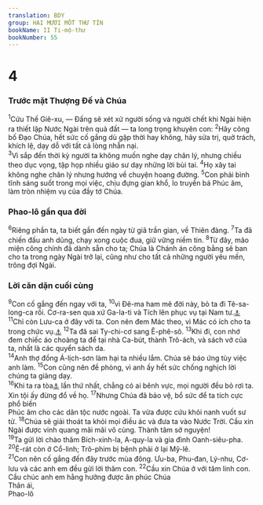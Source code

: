 ```yaml
---
translation: BDY
group: HAI MƯƠI MỐT THƯ TÍN
bookName: II Ti-mộ-thư 
bookNumber: 55
---
```


<div class="title"><h1>4</h1><h3>Trước mặt Thượng Đế và Chúa</h3></div>
<span class="verse 2ti_4_1"><sup>1</sup>Cứu Thế Giê-xu, — Đấng sẽ xét xử người sống và người chết khi Ngài hiện ra thiết lập Nước Ngài trên quả đất — ta long trọng khuyên con: </span>
<span class="verse 2ti_4_2"><sup>2</sup>Hãy công bố Đạo Chúa, hết sức cố gắng dù gặp thời hay không, hãy sửa trị, quở trách, khích lệ, dạy dỗ với tất cả lòng nhẫn nại.<br/></span>
<span class="verse 2ti_4_3"><sup>3</sup>Vì sắp đến thời kỳ người ta không muốn nghe dạy chân lý, nhưng chiều theo dục vọng, tập họp nhiều giáo sư dạy những lời bùi tai. </span>
<span class="verse 2ti_4_4"><sup>4</sup>Họ xây tai không nghe chân lý nhưng hướng về chuyện hoang đường. </span>
<span class="verse 2ti_4_5"><sup>5</sup>Con phải bình tĩnh sáng suốt trong mọi việc, chịu đựng gian khổ, lo truyền bá Phúc âm, làm tròn nhiệm vụ của đầy tớ Chúa.</span>
<div class="title"><h3>Phao-lô gần qua đời</h3></div>
<span class="verse 2ti_4_6"><sup>6</sup>Riêng phần ta, ta biết gần đến ngày từ giã trần gian, về Thiên đàng. </span>
<span class="verse 2ti_4_7"><sup>7</sup>Ta đã chiến đấu anh dũng, chạy xong cuộc đua, giữ vững niềm tin. </span>
<span class="verse 2ti_4_8"><sup>8</sup>Từ đây, mão miện công chính đã dành sẵn cho ta; Chúa là Chánh án công bằng sẽ ban cho ta trong ngày Ngài trở lại, cũng như cho tất cả những người yêu mến, trông đợi Ngài.</span>
<div class="title"><h3>Lời căn dặn cuối cùng</h3></div>
<span class="verse 2ti_4_9"><sup>9</sup>Con cố gắng đến ngay với ta, </span>
<span class="verse 2ti_4_10"><sup>10</sup>vì Đê-ma ham mê đời này, bỏ ta đi Tê-sa-long-ca rồi. Cơ-ra-sen qua xứ Ga-la-ti và Tích lên phục vụ tại Nam tư.<a href="#" data-toggle="tooltip" data-placement="bottom" title="Nt Dalmatía (nay thuộc xứ Nam-tư)">⚓</a> </span>
<span class="verse 2ti_4_11"><sup>11</sup>Chỉ còn Lưu-ca ở đây với ta. Con nên đem Mác theo, vì Mác có ích cho ta trong chức vụ.<a href="#" data-toggle="tooltip" data-placement="bottom" title="Ctd trong sự phục dịch">⚓</a> </span>
<span class="verse 2ti_4_12"><sup>12</sup>Ta đã sai Ty-chi-cơ sang Ê-phê-sô. </span>
<span class="verse 2ti_4_13"><sup>13</sup>Khi đi, con nhớ đem chiếc áo choàng ta để tại nhà Ca-bút, thành Trô-ách, và sách vở của ta, nhất là các quyển sách da.<br/></span>
<span class="verse 2ti_4_14"><sup>14</sup>Anh thợ đồng Á-lịch-sơn làm hại ta nhiều lắm. Chúa sẽ báo ứng tùy việc anh làm. </span>
<span class="verse 2ti_4_15"><sup>15</sup>Con cũng nên đề phòng, vì anh ấy hết sức chống nghịch lời chúng ta giảng dạy.<br/></span>
<span class="verse 2ti_4_16"><sup>16</sup>Khi ta ra tòa<a href="#" data-toggle="tooltip" data-placement="bottom" title="Nt trong cuộc biện hộ">⚓</a> lần thứ nhất, chẳng có ai bênh vực, mọi người đều bỏ rơi ta. Xin tội ấy đừng đổ về họ. </span>
<span class="verse 2ti_4_17"><sup>17</sup>Nhưng Chúa đã bảo vệ, bổ sức để ta tích cực phổ biến<br/>Phúc âm cho các dân tộc nước ngoài. Ta vừa được cứu khỏi nanh vuốt sư tử. </span>
<span class="verse 2ti_4_18"><sup>18</sup>Chúa sẽ giải thoát ta khỏi mọi điều ác và đưa ta vào Nước Trời. Cầu xin Ngài được vinh quang mãi mãi vô cùng. Thành tâm sở nguyện!<br/></span>
<span class="verse 2ti_4_19"><sup>19</sup>Ta gửi lời chào thăm Bích-xinh-la, A-quy-la và gia đình Oanh-siêu-pha. </span>
<span class="verse 2ti_4_20"><sup>20</sup>Ê-rát còn ở Cổ-linh; Trô-phim bị bệnh phải ở lại Mỹ-lê.<br/></span>
<span class="verse 2ti_4_21"><sup>21</sup>Con nên cố gắng đến đây trước mùa đông. Ưu-ba, Phu-đan, Lý-nhu, Cơ-lưu và các anh em đều gửi lời thăm con. </span>
<span class="verse 2ti_4_22"><sup>22</sup>Cầu xin Chúa ở với tâm linh con. Cầu chúc anh em hằng hưởng được ân phúc Chúa<br/>Thân ái,<br/>Phao-lô</span>
